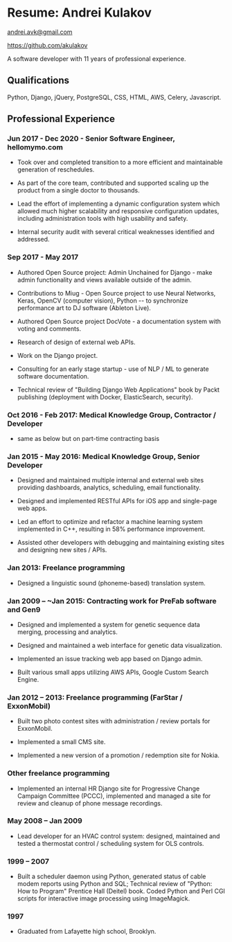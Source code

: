 Resume: Andrei Kulakov
===

andrei.avk@gmail.com

https://github.com/akulakov

A software developer with 11 years of professional experience.


Qualifications
---

Python, Django, jQuery, PostgreSQL, CSS, HTML, AWS, Celery, Javascript.

Professional Experience
---

### Jun 2017 - Dec 2020 - Senior Software Engineer, hellomymo.com

* Took over and completed transition to a more efficient and maintainable generation of reschedules.

* As part of the core team, contributed and supported scaling up the product from a single doctor
    to thousands.

* Lead the effort of implementing a dynamic configuration system which allowed much higher
    scalability and responsive configuration updates, including administration tools with high
    usability and safety.

* Internal security audit with several critical weaknesses identified and addressed.


### Sep 2017 - May 2017

* Authored Open Source project: Admin Unchained for Django - make admin functionality and
  views available outside of the admin.

* Contributions to Miug - Open Source project to use Neural Networks, Keras, OpenCV (computer
  vision), Python -- to synchronize performance art to DJ software (Ableton Live).

* Authored Open Source project DocVote - a documentation system with voting and comments.

* Research of design of external web APIs.

* Work on the Django project.

* Consulting for an early stage startup - use of NLP / ML to generate software documentation.

* Technical review of "Building Django Web Applications" book by Packt publishing (deployment
  with Docker, ElasticSearch, security).

### Oct 2016 - Feb 2017: Medical Knowledge Group, Contractor / Developer
* same as below but on part-time contracting basis

### Jan 2015 - May 2016: Medical Knowledge Group, Senior Developer

* Designed and maintained multiple internal and external web sites providing dashboards, analytics,
  scheduling, email functionality.

* Designed and implemented RESTful APIs for iOS app and single-page web apps.

* Led an effort to optimize and refactor a machine learning system implemented in C++, resulting in 58%
  performance improvement.

* Assisted other developers with debugging and maintaining existing sites and designing new sites / APIs.

### Jan 2013: Freelance programming

* Designed a linguistic sound (phoneme-based) translation system.

### Jan 2009 – ~Jan 2015: Contracting work for PreFab software and Gen9

* Designed and implemented a system for genetic sequence data merging, processing and analytics.

* Designed and maintained a web interface for genetic data visualization.

* Implemented an issue tracking web app based on Django admin.

* Built various small apps utilizing AWS APIs, Google Custom Search Engine.


### Jan 2012 – 2013: Freelance programming (FarStar / ExxonMobil)

* Built two photo contest sites with administration / review portals for ExxonMobil.

* Implemented a small CMS site.

* Implemented a new version of a promotion / redemption site for Nokia.

### Other freelance programming

* Implemented an internal HR Django site for Progressive Change Campaign Committee (PCCC), implemented and
    managed a site for review and cleanup of phone message recordings.

### May 2008 – Jan 2009

* Lead developer for an HVAC control system: designed, maintained and tested a thermostat control /
  scheduling system for OLS controls.

### 1999 – 2007

* Built a scheduler daemon using Python, generated status of cable modem reports using Python and SQL;
  Technical review of "Python: How to Program" Prentice Hall (Deitel) book. Coded Python and Perl CGI
  scripts for interactive image processing using ImageMagick.

### 1997

* Graduated from Lafayette high school, Brooklyn.
